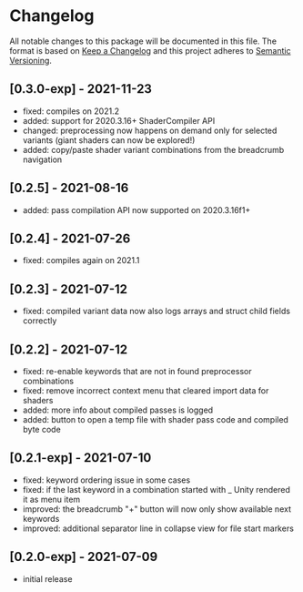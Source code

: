 # Changelog
All notable changes to this package will be documented in this file.
The format is based on [Keep a Changelog](http://keepachangelog.com/en/1.0.0/) and this project adheres to [Semantic Versioning](http://semver.org/spec/v2.0.0.html).

## [0.3.0-exp] - 2021-11-23
- fixed: compiles on 2021.2
- added: support for 2020.3.16+ ShaderCompiler API
- changed: preprocessing now happens on demand only for selected variants (giant shaders can now be explored!)
- added: copy/paste shader variant combinations from the breadcrumb navigation

## [0.2.5] - 2021-08-16
- added: pass compilation API now supported on 2020.3.16f1+

## [0.2.4] - 2021-07-26
- fixed: compiles again on 2021.1

## [0.2.3] - 2021-07-12
- fixed: compiled variant data now also logs arrays and struct child fields correctly

## [0.2.2] - 2021-07-12
- fixed: re-enable keywords that are not in found preprocessor combinations
- fixed: remove incorrect context menu that cleared import data for shaders
- added: more info about compiled passes is logged
- added: button to open a temp file with shader pass code and compiled byte code

## [0.2.1-exp] - 2021-07-10
- fixed: keyword ordering issue in some cases
- fixed: if the last keyword in a combination started with _ Unity rendered it as menu item
- improved: the breadcrumb "+" button will now only show available next keywords
- improved: additional separator line in collapse view for file start markers 

## [0.2.0-exp] - 2021-07-09
- initial release